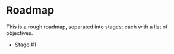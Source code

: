 # Roadmap

This is a rough roadmap, separated into stages; each with a list of objectives.

- [Stage #1](./roadmap/stage1.md)

